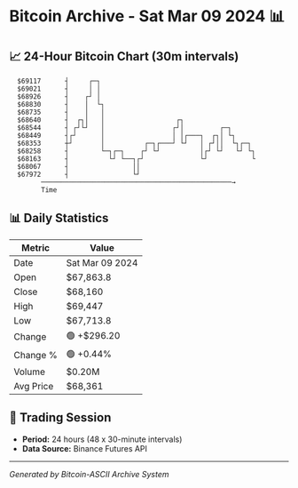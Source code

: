 # Bitcoin Archive - Sat Mar 09 2024 📊

## 📈 24-Hour Bitcoin Chart (30m intervals)

```
  $69117      ┤     ┌─┐                                        
  $69021      ┤     │ │                                        
  $68926      ┤    ┌┘ │                                        
  $68830      ┤    │  └┐                                       
  $68735      ┤    │   │                                       
  $68640      ┤  ┌┐│   │                  ┌┐                   
  $68544      ┤ ┌┘└┘   │                 ┌┘│         ┌─┐       
  $68449      ┤┌┘      │                 │ │┌───┐  ┌┐│ └┐      
  $68353      ┼┘       │          ┌─┐┌───┘ └┘   │ ┌┘││  └┐┌─┐  
  $68258      ┤        └─┐┌─┐    ┌┘ └┘          │┌┘ └┘   └┘ └┐ 
  $68163      ┤          └┘ └──┐┌┘              └┘           └ 
  $68067      ┤                ││                              
  $67972      ┤                └┘                              
        ────────────────────────────────────────────────→
        Time
```

## 📊 Daily Statistics

| Metric | Value |
|--------|-------|
| Date | Sat Mar 09 2024 |
| Open | $67,863.8 |
| Close | $68,160 |
| High | $69,447 |
| Low | $67,713.8 |
| Change | 🟢 +$296.20 |
| Change % | 🟢 +0.44% |
| Volume | $0.20M |
| Avg Price | $68,361 |

## 📅 Trading Session

- **Period:** 24 hours (48 x 30-minute intervals)
- **Data Source:** Binance Futures API

---
*Generated by Bitcoin-ASCII Archive System*
